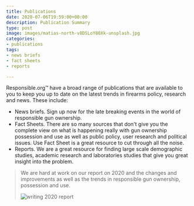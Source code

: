 ```yaml
---
title: Publications
date: 2020-07-06T19:59:00+00:00
description: Publication Summary
type: post
image: images/matias-north-v8DSLoY80Xk-unsplash.jpg
categories:
- publications
tags:
- news briefs
- fact sheets
- reports

---
```

Responsible.org&trade; have a broad range of publications that are available to
you to keep you up to date on the latest trends in firearms policy, research
and news. These include:

- News briefs. Sign up now for the late breaking events in the world of
    responsible gun ownership.
- Fact Sheets. There are so many sources that don't give you the complete view
    on what is happening really with gun ownership possession and use as well
    as public policy, user research and political issues. Use Fact Sheet is a
    great resource to cut through all the noise.
- Reports. We are a great resource for finding large scale demographic studies,
    academic research and laboratories studies that give you great insight into
    the problem.

> We are hard at work on our report on 2020 and the changes and improvements
> as well as the trends in responsible gun ownership, possession and use.
>
> ![writing 2020 report](../images/gabrielle-henderson-HJckKnwCXxQ-unsplash.jpg)
